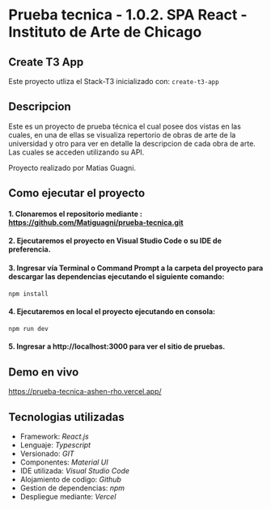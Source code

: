 # Prueba tecnica - 1.0.2. SPA React - Instituto de Arte de Chicago

## Create T3 App

Este proyecto utliza el Stack-T3 inicializado con: `create-t3-app`

## Descripcion

Este es un proyecto de prueba técnica el cual posee dos vistas en las cuales, en una de ellas se visualiza repertorio de obras de arte de la universidad y otro para ver en detalle la descripcion de cada obra de arte. Las cuales se acceden utilizando su API.

Proyecto realizado por Matias Guagni.

## Como ejecutar el proyecto

#### 1. Clonaremos el repositorio mediante : https://github.com/Matiguagni/prueba-tecnica.git

#### 2. Ejecutaremos el proyecto en Visual Studio Code o su IDE de preferencia.

#### 3. Ingresar vía Terminal o Command Prompt a la carpeta del proyecto para descargar las dependencias ejecutando el siguiente comando:

`npm install`

#### 4. Ejecutaremos en local el proyecto ejecutando en consola:

`npm run dev`

#### 5. Ingresar a http://localhost:3000 para ver el sitio de pruebas.

## Demo en vivo

https://prueba-tecnica-ashen-rho.vercel.app/

## Tecnologias utilizadas

- Framework: _React.js_
- Lenguaje: _Typescript_
- Versionado: _GIT_
- Componentes: _Material UI_
- IDE utilizada: _Visual Studio Code_
- Alojamiento de codigo: _Github_
- Gestion de dependencias: _npm_
- Despliegue mediante: _Vercel_
